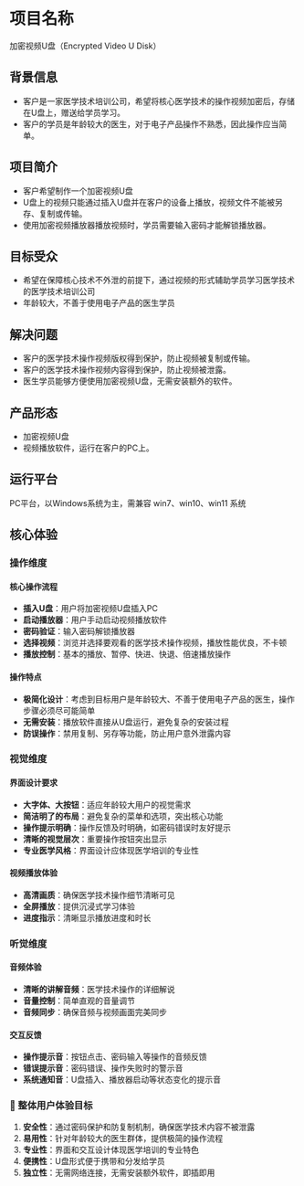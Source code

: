 # 项目名称

加密视频U盘（Encrypted Video U Disk）

## 背景信息

- 客户是一家医学技术培训公司，希望将核心医学技术的操作视频加密后，存储在U盘上，赠送给学员学习。
- 客户的学员是年龄较大的医生，对于电子产品操作不熟悉，因此操作应当简单。

## 项目简介

- 客户希望制作一个加密视频U盘
- U盘上的视频只能通过插入U盘并在客户的设备上播放，视频文件不能被另存、复制或传输。
- 使用加密视频播放器播放视频时，学员需要输入密码才能解锁播放器。

## 目标受众

- 希望在保障核心技术不外泄的前提下，通过视频的形式辅助学员学习医学技术的医学技术培训公司
- 年龄较大，不善于使用电子产品的医生学员

## 解决问题

- 客户的医学技术操作视频版权得到保护，防止视频被复制或传输。
- 客户的医学技术操作视频内容得到保护，防止视频被泄露。
- 医生学员能够方便使用加密视频U盘，无需安装额外的软件。

## 产品形态

- 加密视频U盘
- 视频播放软件，运行在客户的PC上。

## 运行平台

PC平台，以Windows系统为主，需兼容 win7、win10、win11 系统

## 核心体验

### 操作维度

#### 核心操作流程

- **插入U盘**：用户将加密视频U盘插入PC
- **启动播放器**：用户手动启动视频播放软件
- **密码验证**：输入密码解锁播放器
- **选择视频**：浏览并选择要观看的医学技术操作视频，播放性能优良，不卡顿
- **播放控制**：基本的播放、暂停、快进、快退、倍速播放操作

#### 操作特点

- **极简化设计**：考虑到目标用户是年龄较大、不善于使用电子产品的医生，操作步骤必须尽可能简单
- **无需安装**：播放软件直接从U盘运行，避免复杂的安装过程
- **防误操作**：禁用复制、另存等功能，防止用户意外泄露内容

### 视觉维度

#### 界面设计要求

- **大字体、大按钮**：适应年龄较大用户的视觉需求
- **简洁明了的布局**：避免复杂的菜单和选项，突出核心功能
- **操作提示明确**：操作反馈及时明确，如密码错误时友好提示
- **清晰的视觉层次**：重要操作按钮突出显示
- **专业医学风格**：界面设计应体现医学培训的专业性

#### 视频播放体验

- **高清画质**：确保医学技术操作细节清晰可见
- **全屏播放**：提供沉浸式学习体验
- **进度指示**：清晰显示播放进度和时长

### 听觉维度

#### 音频体验

- **清晰的讲解音频**：医学技术操作的详细解说
- **音量控制**：简单直观的音量调节
- **音频同步**：确保音频与视频画面完美同步

#### 交互反馈

- **操作提示音**：按钮点击、密码输入等操作的音频反馈
- **错误提示音**：密码错误、操作失败时的警示音
- **系统通知音**：U盘插入、播放器启动等状态变化的提示音

### 🎯 整体用户体验目标

1. **安全性**：通过密码保护和防复制机制，确保医学技术内容不被泄露
2. **易用性**：针对年龄较大的医生群体，提供极简的操作流程
3. **专业性**：界面和交互设计体现医学培训的专业特色
4. **便携性**：U盘形式便于携带和分发给学员
5. **独立性**：无需网络连接，无需安装额外软件，即插即用
